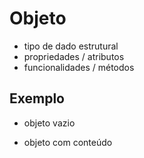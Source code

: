 # Objeto
  * tipo de dado estrutural
  * propriedades / atributos
  * funcionalidades / métodos

## Exemplo
  * objeto vazio
    <script>
      console.log({})
    </script>
    
  * objeto com conteúdo
    <script>
      console.log({
        name: "João",
        age: 29,
        andar: function() {
          console.log("andar")
        }
      })
    </script>